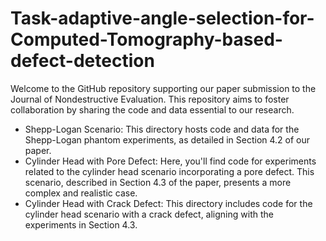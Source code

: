 # Task-adaptive-angle-selection-for-Computed-Tomography-based-defect-detection
Welcome to the GitHub repository supporting our paper submission to the Journal of Nondestructive Evaluation. This repository aims to foster collaboration by sharing the code and data essential to our research.
- Shepp-Logan Scenario: This directory hosts code and data for the Shepp-Logan phantom experiments, as detailed in Section 4.2 of our paper. 
- Cylinder Head with Pore Defect: Here, you'll find code for experiments related to the cylinder head scenario incorporating a pore defect. This scenario, described in Section 4.3 of the paper, presents a more complex and realistic case.
- Cylinder Head with Crack Defect: This directory includes code for the cylinder head scenario with a crack defect, aligning with the experiments in Section 4.3. 
